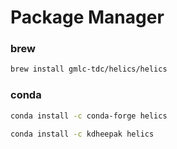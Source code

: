 # Package Manager

### brew

```bash
brew install gmlc-tdc/helics/helics
```

### conda

```bash
conda install -c conda-forge helics
```

```bash
conda install -c kdheepak helics
```
